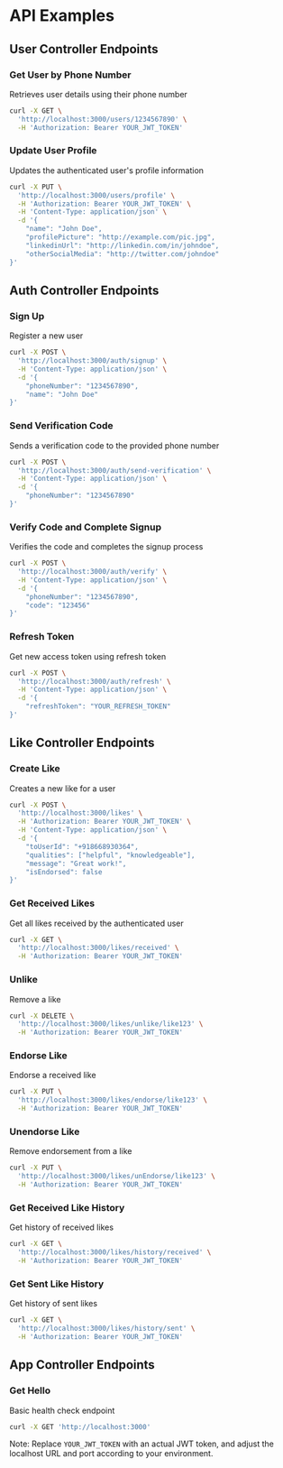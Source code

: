 # API Examples

## User Controller Endpoints

### Get User by Phone Number
Retrieves user details using their phone number
```bash
curl -X GET \
  'http://localhost:3000/users/1234567890' \
  -H 'Authorization: Bearer YOUR_JWT_TOKEN'
```

### Update User Profile
Updates the authenticated user's profile information
```bash
curl -X PUT \
  'http://localhost:3000/users/profile' \
  -H 'Authorization: Bearer YOUR_JWT_TOKEN' \
  -H 'Content-Type: application/json' \
  -d '{
    "name": "John Doe",
    "profilePicture": "http://example.com/pic.jpg",
    "linkedinUrl": "http://linkedin.com/in/johndoe",
    "otherSocialMedia": "http://twitter.com/johndoe"
}'
```

## Auth Controller Endpoints

### Sign Up
Register a new user
```bash
curl -X POST \
  'http://localhost:3000/auth/signup' \
  -H 'Content-Type: application/json' \
  -d '{
    "phoneNumber": "1234567890",
    "name": "John Doe"
}'
```

### Send Verification Code
Sends a verification code to the provided phone number
```bash
curl -X POST \
  'http://localhost:3000/auth/send-verification' \
  -H 'Content-Type: application/json' \
  -d '{
    "phoneNumber": "1234567890"
}'
```

### Verify Code and Complete Signup
Verifies the code and completes the signup process
```bash
curl -X POST \
  'http://localhost:3000/auth/verify' \
  -H 'Content-Type: application/json' \
  -d '{
    "phoneNumber": "1234567890",
    "code": "123456"
}'
```

### Refresh Token
Get new access token using refresh token
```bash
curl -X POST \
  'http://localhost:3000/auth/refresh' \
  -H 'Content-Type: application/json' \
  -d '{
    "refreshToken": "YOUR_REFRESH_TOKEN"
}'
```

## Like Controller Endpoints

### Create Like
Creates a new like for a user
```bash
curl -X POST \
  'http://localhost:3000/likes' \
  -H 'Authorization: Bearer YOUR_JWT_TOKEN' \
  -H 'Content-Type: application/json' \
  -d '{
    "toUserId": "+918668930364",
    "qualities": ["helpful", "knowledgeable"],
    "message": "Great work!",
    "isEndorsed": false
}'
```

### Get Received Likes
Get all likes received by the authenticated user
```bash
curl -X GET \
  'http://localhost:3000/likes/received' \
  -H 'Authorization: Bearer YOUR_JWT_TOKEN'
```

### Unlike
Remove a like
```bash
curl -X DELETE \
  'http://localhost:3000/likes/unlike/like123' \
  -H 'Authorization: Bearer YOUR_JWT_TOKEN'
```

### Endorse Like
Endorse a received like
```bash
curl -X PUT \
  'http://localhost:3000/likes/endorse/like123' \
  -H 'Authorization: Bearer YOUR_JWT_TOKEN'
```

### Unendorse Like
Remove endorsement from a like
```bash
curl -X PUT \
  'http://localhost:3000/likes/unEndorse/like123' \
  -H 'Authorization: Bearer YOUR_JWT_TOKEN'
```

### Get Received Like History
Get history of received likes
```bash
curl -X GET \
  'http://localhost:3000/likes/history/received' \
  -H 'Authorization: Bearer YOUR_JWT_TOKEN'
```

### Get Sent Like History
Get history of sent likes
```bash
curl -X GET \
  'http://localhost:3000/likes/history/sent' \
  -H 'Authorization: Bearer YOUR_JWT_TOKEN'
```

## App Controller Endpoints

### Get Hello
Basic health check endpoint
```bash
curl -X GET 'http://localhost:3000'
```

Note: Replace `YOUR_JWT_TOKEN` with an actual JWT token, and adjust the localhost URL and port according to your environment.
